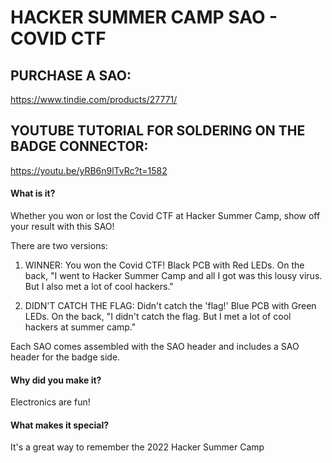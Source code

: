 # HACKER SUMMER CAMP SAO - COVID CTF 

## PURCHASE A SAO:
https://www.tindie.com/products/27771/

## YOUTUBE TUTORIAL FOR SOLDERING ON THE BADGE CONNECTOR: 
https://youtu.be/yRB6n9lTvRc?t=1582

#### What is it?
Whether you won or lost the Covid CTF at Hacker Summer Camp, show off your result with this SAO!

There are two versions:  
1) WINNER: You won the Covid CTF!  Black PCB with Red LEDs.  On the back, "I went to Hacker Summer Camp and all I got was this lousy virus.  But I also met a lot of cool hackers."    

2) DIDN'T CATCH THE FLAG:  Didn't catch the 'flag!'  Blue PCB with Green LEDs.  On the back, "I didn't catch the flag.  But I met a lot of cool hackers at summer camp."  

Each SAO comes assembled with the SAO header and includes a SAO header for the badge side. 

#### Why did you make it?
Electronics are fun!

#### What makes it special?
It's a great way to remember the 2022 Hacker Summer Camp

